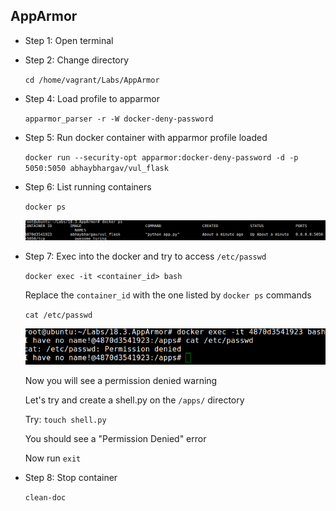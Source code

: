## AppArmor
* Step 1: Open terminal

* Step 2: Change directory

	 `cd /home/vagrant/Labs/AppArmor`
	
* Step 4: Load profile to apparmor

	`apparmor_parser -r -W docker-deny-password`

* Step 5: Run docker container with apparmor profile loaded
	
	`docker run --security-opt apparmor:docker-deny-password -d -p 5050:5050 abhaybhargav/vul_flask`
	
* Step 6: List running containers
	
	`docker ps`

	![Image](./img/docker-ls.png)
	
* Step 7: Exec into the docker and try to access `/etc/passwd`

	`docker exec -it <container_id> bash`

	Replace the `container_id` with the one listed by `docker ps` commands

	`cat /etc/passwd`
	
	![Image](./img/docker-exec.png)
	
	Now you will see a permission denied warning

	Let's try and create a shell.py on the `/apps/` directory

	Try: `touch shell.py`

	You should see a "Permission Denied" error

	Now run `exit`
	
* Step 8: Stop container
	
	`clean-doc`
	